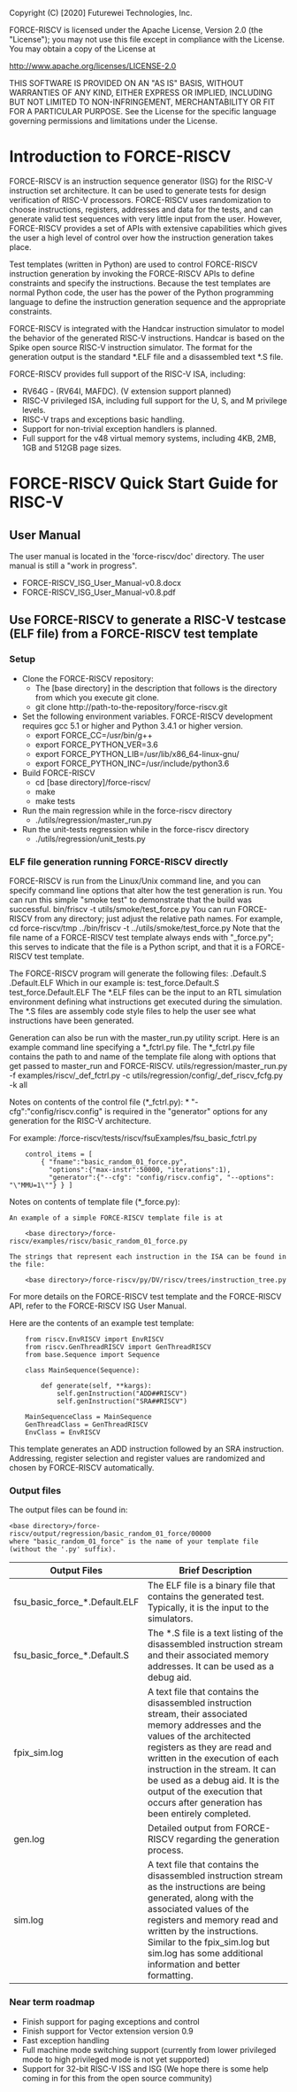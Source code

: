  Copyright (C) [2020] Futurewei Technologies, Inc.

 FORCE-RISCV is licensed under the Apache License, Version 2.0 (the "License");
  you may not use this file except in compliance with the License.
  You may obtain a copy of the License at

  http://www.apache.org/licenses/LICENSE-2.0

 THIS SOFTWARE IS PROVIDED ON AN "AS IS" BASIS, WITHOUT WARRANTIES OF ANY KIND, EITHER
 EXPRESS OR IMPLIED, INCLUDING BUT NOT LIMITED TO NON-INFRINGEMENT, MERCHANTABILITY OR
 FIT FOR A PARTICULAR PURPOSE.
 See the License for the specific language governing permissions and
 limitations under the License.

# Introduction to FORCE-RISCV

FORCE-RISCV is an instruction sequence generator (ISG) for the RISC-V instruction set architecture.  It can be used to generate tests for design verification of RISC-V processors.  FORCE-RISCV uses randomization to choose instructions, registers, addresses and data for the tests, and can generate valid test sequences with very little input from the user.  However, FORCE-RISCV provides a set of APIs with extensive capabilities which gives the user a high level of control over how the instruction generation takes place.

Test templates (written in Python) are used to control FORCE-RISCV instruction generation by invoking the FORCE-RISCV APIs to define constraints and specify the instructions.  Because the test templates are normal Python code, the user has the power of the Python programming language to define the instruction generation sequence and the appropriate constraints.

FORCE-RISCV is integrated with the Handcar instruction simulator to model the behavior of the generated RISC-V instructions.  Handcar is based on the Spike open source RISC-V instruction simulator.  The format for the generation output is the standard *.ELF file and a disassembled text *.S file.

FORCE-RISCV provides full support of the RISC-V ISA, including:
* RV64G - (RV64I, MAFDC).  (V extension support planned)
* RISC-V privileged ISA, including full support for the U, S, and M privilege levels.
* RISC-V traps and exceptions basic handling.
* Support for non-trivial exception handlers is planned.
* Full support for the v48 virtual memory systems, including 4KB, 2MB, 1GB and 512GB page sizes.









#  



# FORCE-RISCV Quick Start Guide for RISC-V

## User Manual
The user manual is located in the 'force-riscv/doc' directory.  The user manual is still a "work in progress".
  *  FORCE-RISCV_ISG_User_Manual-v0.8.docx
  *  FORCE-RISCV_ISG_User_Manual-v0.8.pdf

## Use FORCE-RISCV to generate a RISC-V testcase (ELF file) from a FORCE-RISCV test template

### Setup
* Clone the FORCE-RISCV repository:
  * The \[base directory\] in the description that follows is the directory from which you execute git clone.
  * git clone http://path-to-the-repository/force-riscv.git
* Set the following environment variables.  FORCE-RISCV development requires gcc 5.1 or higher and Python 3.4.1 or higher version.
  * export FORCE_CC=/usr/bin/g++
  * export FORCE_PYTHON_VER=3.6
  * export FORCE_PYTHON_LIB=/usr/lib/x86_64-linux-gnu/
  * export FORCE_PYTHON_INC=/usr/include/python3.6
* Build FORCE-RISCV
  * cd \[base directory\]/force-riscv/
  * make                    
  * make tests
* Run the main regression while in the force-riscv directory
  * ./utils/regression/master_run.py
* Run the unit-tests regression while in the force-riscv directory
  *  ./utils/regression/unit_tests.py

### ELF file generation running FORCE-RISCV directly
FORCE-RISCV is run from the Linux/Unix command line, and you can specify command line options that alter how the test generation is run.  You can run this simple "smoke test" to demonstrate that the build was successful.
    bin/friscv -t utils/smoke/test_force.py
You can run FORCE-RISCV from any directory; just adjust the relative path names.  For example,
    cd force-riscv/tmp
    ../bin/friscv -t ../utils/smoke/test_force.py
Note that the file name of a FORCE-RISCV test template always ends with "_force.py"; this serves to indicate that the file is a Python script, and that it is a FORCE-RISCV test template.

The FORCE-RISCV program will generate the following files:
    <templateName>.Default.S
    <templateName>.Default.ELF
Which in our example is:
    test_force.Default.S
    test_force.Default.ELF
The *.ELF files can be the input to an RTL simulation environment defining what instructions get executed during the simulation.  The *.S files are assembly code style files to help the user see what instructions have been generated.

Generation can also be run with the master_run.py utility script.  Here is an example command line specifying a *_fctrl.py file.  The *_fctrl.py file contains the path to and name of the template file along with options that get passed to master_run and FORCE-RISCV.
    utils/regression/master_run.py -f examples/riscv/_def_fctrl.py -c utils/regression/config/_def_riscv_fcfg.py -k all
    
Notes on contents of the control file (*_fctrl.py):
    * "-cfg":"config/riscv.config" is required in the "generator" options for any generation for the RISC-V architecture.

For example:  <base directory>/force-riscv/tests/riscv/fsuExamples/fsu_basic_fctrl.py

        control_items = [
            { "fname":"basic_random_01_force.py",
              "options":{"max-instr":50000, "iterations":1),
              "generator":{"--cfg": "config/riscv.config", "--options": "\"MMU=1\""} } ]
    
    

Notes on contents of template file (*_force.py):

    An example of a simple FORCE-RISCV template file is at
    
        <base directory>/force-riscv/examples/riscv/basic_random_01_force.py
    
    The strings that represent each instruction in the ISA can be found in the file:
    
        <base directory>/force-riscv/py/DV/riscv/trees/instruction_tree.py
        
For more details on the FORCE-RISCV test template and the FORCE-RISCV API, refer to the FORCE-RISCV ISG User Manual.

Here are the contents of an example test template:

        from riscv.EnvRISCV import EnvRISCV
        from riscv.GenThreadRISCV import GenThreadRISCV
        from base.Sequence import Sequence
        
        class MainSequence(Sequence):
        
            def generate(self, **kargs):
                self.genInstruction("ADD##RISCV")
                self.genInstruction("SRA##RISCV")
        
        MainSequenceClass = MainSequence
        GenThreadClass = GenThreadRISCV
        EnvClass = EnvRISCV

This template generates an ADD instruction followed by an SRA instruction.  Addressing, register selection and register values are randomized and chosen by FORCE-RISCV automatically.
                


        
### Output files

The output files can be found in:

    <base directory>/force-riscv/output/regression/basic_random_01_force/00000
    where "basic_random_01_force" is the name of your template file (without the '.py' suffix).
    
Output Files | Brief Description
------------ | -----------------
fsu_basic_force_*.Default.ELF | The ELF file is a binary file that contains the generated test.  Typically, it is the input to the simulators.
fsu_basic_force_*.Default.S  | The *.S file is a text listing of the disassembled instruction stream and their associated memory addresses.  It can be used as a debug aid.
fpix_sim.log | A text file that contains the disassembled instruction stream, their associated memory addresses and the values of the architected registers as they are read and written in the execution of each instruction in the stream.  It can be used as a debug aid. It is the output of the execution that occurs after generation has been entirely completed.
gen.log | Detailed output from FORCE-RISCV regarding the generation process.
sim.log | A text file that contains the disassembled instruction stream as the instructions are being generated, along with the associated values of the registers and memory read and written by the instructions.  Similar to the fpix_sim.log but sim.log has some additional information and better formatting.

### Near term roadmap
* Finish support for paging exceptions and control
* Finish support for Vector extension version 0.9
* Fast exception handling
* Full machine mode switching support (currently from lower privileged mode to high privileged mode is not yet supported)
* Support for 32-bit RISC-V ISS and ISG (We hope there is some help coming in for this from the open source community)



